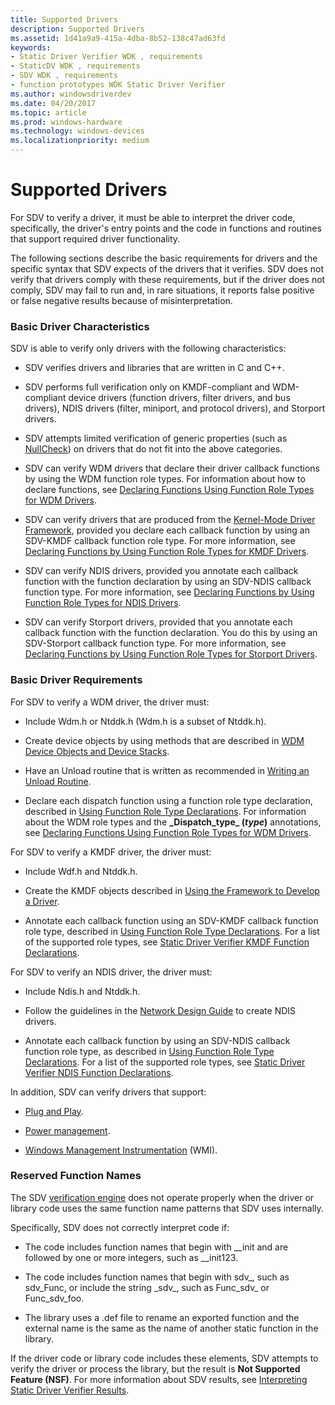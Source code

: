 ```yaml
---
title: Supported Drivers
description: Supported Drivers
ms.assetid: 1d41a9a9-415a-4dba-8b52-138c47ad63fd
keywords:
- Static Driver Verifier WDK , requirements
- StaticDV WDK , requirements
- SDV WDK , requirements
- function prototypes WDK Static Driver Verifier
ms.author: windowsdriverdev
ms.date: 04/20/2017
ms.topic: article
ms.prod: windows-hardware
ms.technology: windows-devices
ms.localizationpriority: medium
---
```


# Supported Drivers


For SDV to verify a driver, it must be able to interpret the driver code, specifically, the driver's entry points and the code in functions and routines that support required driver functionality.

The following sections describe the basic requirements for drivers and the specific syntax that SDV expects of the drivers that it verifies. SDV does not verify that drivers comply with these requirements, but if the driver does not comply, SDV may fail to run and, in rare situations, it reports false positive or false negative results because of misinterpretation.

### <span id="basic_driver_characteristics"></span><span id="BASIC_DRIVER_CHARACTERISTICS"></span>Basic Driver Characteristics

SDV is able to verify only drivers with the following characteristics:

-   SDV verifies drivers and libraries that are written in C and C++.

-   SDV performs full verification only on KMDF-compliant and WDM-compliant device drivers (function drivers, filter drivers, and bus drivers), NDIS drivers (filter, miniport, and protocol drivers), and Storport drivers.

-   SDV attempts limited verification of generic properties (such as [NullCheck](nullcheckw.md)) on drivers that do not fit into the above categories.

-   SDV can verify WDM drivers that declare their driver callback functions by using the WDM function role types. For information about how to declare functions, see [Declaring Functions Using Function Role Types for WDM Drivers](declaring-functions-using-function-role-types-for-wdm-drivers.md).

-   SDV can verify drivers that are produced from the [Kernel-Mode Driver Framework](https://msdn.microsoft.com/library/windows/hardware/ff544296), provided you declare each callback function by using an SDV-KMDF callback function role type. For more information, see [Declaring Functions by Using Function Role Types for KMDF Drivers](static-driver-verifier-kmdf-function-declarations.md).

-   SDV can verify NDIS drivers, provided you annotate each callback function with the function declaration by using an SDV-NDIS callback function type. For more information, see [Declaring Functions by Using Function Role Types for NDIS Drivers](static-driver-verifier-ndis-function-declarations.md).

-   SDV can verify Storport drivers, provided that you annotate each callback function with the function declaration. You do this by using an SDV-Storport callback function type. For more information, see [Declaring Functions by Using Function Role Types for Storport Drivers](declaring-functions-by-using-function-role-types-for-storport-drivers.md).

### <span id="basic_driver_requirements"></span><span id="BASIC_DRIVER_REQUIREMENTS"></span>Basic Driver Requirements

For SDV to verify a WDM driver, the driver must:

-   Include Wdm.h or Ntddk.h (Wdm.h is a subset of Ntddk.h).

-   Create device objects by using methods that are described in [WDM Device Objects and Device Stacks](https://msdn.microsoft.com/library/windows/hardware/ff565639).

-   Have an Unload routine that is written as recommended in [Writing an Unload Routine](https://msdn.microsoft.com/library/windows/hardware/ff566400).

-   Declare each dispatch function using a function role type declaration, described in [Using Function Role Type Declarations](using-function-role-type-declarations.md). For information about the WDM role types and the **\_Dispatch\_type\_ (***type***)** annotations, see [Declaring Functions Using Function Role Types for WDM Drivers](declaring-functions-using-function-role-types-for-wdm-drivers.md).

For SDV to verify a KMDF driver, the driver must:

-   Include Wdf.h and Ntddk.h.

-   Create the KMDF objects described in [Using the Framework to Develop a Driver](https://msdn.microsoft.com/library/windows/hardware/ff545545).

-   Annotate each callback function using an SDV-KMDF callback function role type, described in [Using Function Role Type Declarations](using-function-role-type-declarations.md). For a list of the supported role types, see [Static Driver Verifier KMDF Function Declarations](static-driver-verifier-kmdf-function-declarations.md).

For SDV to verify an NDIS driver, the driver must:

-   Include Ndis.h and Ntddk.h.

-   Follow the guidelines in the [Network Design Guide](https://msdn.microsoft.com/library/windows/hardware/ff568356) to create NDIS drivers.

-   Annotate each callback function by using an SDV-NDIS callback function role type, as described in [Using Function Role Type Declarations](using-function-role-type-declarations.md). For a list of the supported role types, see [Static Driver Verifier NDIS Function Declarations](static-driver-verifier-ndis-function-declarations.md).

In addition, SDV can verify drivers that support:

-   [Plug and Play](https://msdn.microsoft.com/library/windows/hardware/ff547125).

-   [Power management](https://msdn.microsoft.com/library/windows/hardware/ff547131).

-   [Windows Management Instrumentation](https://msdn.microsoft.com/library/windows/hardware/ff547139) (WMI).

### <span id="reserved_function_names"></span><span id="RESERVED_FUNCTION_NAMES"></span>Reserved Function Names

The SDV [verification engine](verification-engine.md) does not operate properly when the driver or library code uses the same function name patterns that SDV uses internally.

Specifically, SDV does not correctly interpret code if:

-   The code includes function names that begin with \_\_init and are followed by one or more integers, such as \_\_init123.

-   The code includes function names that begin with sdv\_, such as sdv\_Func, or include the string \_sdv\_, such as Func\_sdv\_ or Func\_sdv\_foo.

-   The library uses a .def file to rename an exported function and the external name is the same as the name of another static function in the library.

If the driver code or library code includes these elements, SDV attempts to verify the driver or process the library, but the result is **Not Supported Feature (NSF)**. For more information about SDV results, see [Interpreting Static Driver Verifier Results](interpreting-static-driver-verifier-results.md).

 

 





